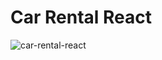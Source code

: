 # Car Rental React

![car-rental-react](https://user-images.githubusercontent.com/35645733/211144668-5aaf395e-b312-4d22-9cf2-a8445a2eebc5.png)

